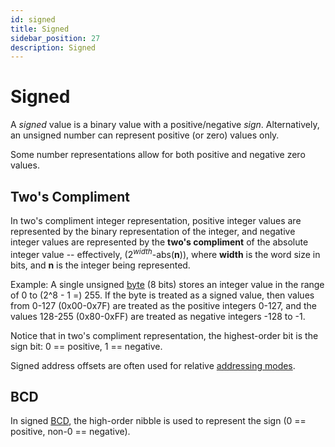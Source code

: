 ```yaml
---
id: signed
title: Signed
sidebar_position: 27
description: Signed
---
```


# Signed

A _signed_ value is a binary value with a positive/negative _sign_. Alternatively, an unsigned number can represent positive (or zero) values only.

Some number representations allow for both positive and negative zero values.

## Two's Compliment

In two's compliment integer representation, positive integer values are represented by the binary representation of the integer, and negative integer values are represented by the **two's compliment** of the absolute integer value -- effectively, (${2^{width}}$-abs(**n**)), where **width** is the word size in bits, and **n** is the integer being represented.

Example: A single unsigned [byte](./word.md#byte) (8 bits) stores an integer value in the range of 0 to (2^8 - 1 =) 255. If the byte is treated as a signed value, then values from 0-127 (0x00-0x7F) are treated as the positive integers 0-127, and the values 128-255 (0x80-0xFF) are treated as negative integers -128 to -1.

Notice that in two's compliment representation, the highest-order bit is the sign bit: 0 == positive, 1 == negative.

Signed address offsets are often used for relative [addressing modes](./addressing-mode.md).

## BCD

In signed [BCD](./bcd.md), the high-order nibble is used to represent the sign (0 == positive, non-0 == negative).
